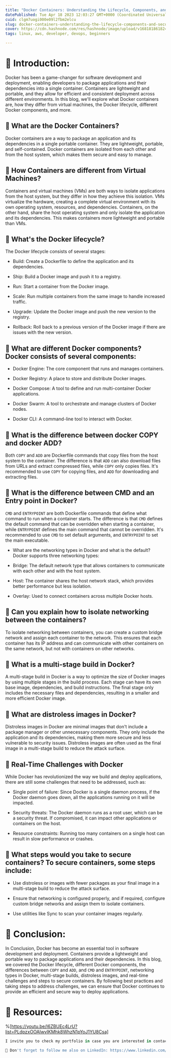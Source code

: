 ```yaml
---
title: "Docker Containers: Understanding the Lifecycle, Components, and Security Measures"
datePublished: Tue Apr 18 2023 12:03:27 GMT+0000 (Coordinated Universal Time)
cuid: clgm7uogi000e09l2fbm2elcu
slug: docker-containers-understanding-the-lifecycle-components-and-security-measures
cover: https://cdn.hashnode.com/res/hashnode/image/upload/v1681818618244/5a9ebc47-9201-45db-8da0-ad1b4da58ed3.png
tags: linux, aws, developer, devops, beginners

---
```


# **📍 Introduction:**

Docker has been a game-changer for software development and deployment, enabling developers to package applications and their dependencies into a single container. Containers are lightweight and portable, and they allow for efficient and consistent deployment across different environments. In this blog, we'll explore what Docker containers are, how they differ from virtual machines, the Docker lifecycle, different Docker components, and more.

## **🔹** What are the Docker Containers?

Docker containers are a way to package an application and its dependencies in a single portable container. They are lightweight, portable, and self-contained. Docker containers are isolated from each other and from the host system, which makes them secure and easy to manage.

## **🔹** How Containers are different from Virtual Machines?

Containers and virtual machines (VMs) are both ways to isolate applications from the host system, but they differ in how they achieve this isolation. VMs virtualize the hardware, creating a complete virtual environment with its own operating system, resources, and dependencies. Containers, on the other hand, share the host operating system and only isolate the application and its dependencies. This makes containers more lightweight and portable than VMs.

## **🔹** What's the Docker lifecycle?

The Docker lifecycle consists of several stages:

* Build: Create a Dockerfile to define the application and its dependencies.
    
* Ship: Build a Docker image and push it to a registry.
    
* Run: Start a container from the Docker image.
    
* Scale: Run multiple containers from the same image to handle increased traffic.
    
* Upgrade: Update the Docker image and push the new version to the registry.
    
* Rollback: Roll back to a previous version of the Docker image if there are issues with the new version.
    

## **🔹** What are different Docker components? Docker consists of several components:

* Docker Engine: The core component that runs and manages containers.
    
* Docker Registry: A place to store and distribute Docker images.
    
* Docker Compose: A tool to define and run multi-container Docker applications.
    
* Docker Swarm: A tool to orchestrate and manage clusters of Docker nodes.
    
* Docker CLI: A command-line tool to interact with Docker.
    

## **🔹** What is the difference between docker COPY and docker ADD?

Both `COPY` and `ADD` are Dockerfile commands that copy files from the host system to the container. The difference is that `ADD` can also download files from URLs and extract compressed files, while `COPY` only copies files. It's recommended to use `COPY` for copying files, and `ADD` for downloading and extracting files.

## **🔹** What is the difference between CMD and an Entry point in Docker?

`CMD` and `ENTRYPOINT` are both Dockerfile commands that define what command to run when a container starts. The difference is that `CMD` defines the default command that can be overridden when starting a container, while `ENTRYPOINT` defines the main command that cannot be overridden. It's recommended to use `CMD` to set default arguments, and `ENTRYPOINT` to set the main executable.

* What are the networking types in Docker and what is the default? Docker supports three networking types:
    

* Bridge: The default network type that allows containers to communicate with each other and with the host system.
    
* Host: The container shares the host network stack, which provides better performance but less isolation.
    
* Overlay: Used to connect containers across multiple Docker hosts.
    

## **🔹** Can you explain how to isolate networking between the containers?

To isolate networking between containers, you can create a custom bridge network and assign each container to the network. This ensures that each container has its IP address and can communicate with other containers on the same network, but not with containers on other networks.

## **🔹** What is a multi-stage build in Docker?

A multi-stage build in Docker is a way to optimize the size of Docker images by using multiple stages in the build process. Each stage can have its own base image, dependencies, and build instructions. The final stage only includes the necessary files and dependencies, resulting in a smaller and more efficient Docker image.

## **🔹** What are distroless images in Docker?

Distroless images in Docker are minimal images that don't include a package manager or other unnecessary components. They only include the application and its dependencies, making them more secure and less vulnerable to security issues. Distroless images are often used as the final image in a multi-stage build to reduce the attack surface.

## **🔹** Real-Time Challenges with Docker

While Docker has revolutionized the way we build and deploy applications, there are still some challenges that need to be addressed, such as:

* Single point of failure: Since Docker is a single daemon process, if the Docker daemon goes down, all the applications running on it will be impacted.
    
* Security threats: The Docker daemon runs as a root user, which can be a security threat. If compromised, it can impact other applications or containers on the host.
    
* Resource constraints: Running too many containers on a single host can result in slow performance or crashes.
    

## **🔹** What steps would you take to secure containers? To secure containers, some steps include:

* Use distroless or images with fewer packages as your final image in a multi-stage build to reduce the attack surface.
    
* Ensure that networking is configured properly, and if required, configure custom bridge networks and assign them to isolate containers.
    
* Use utilities like Sync to scan your container images regularly.
    

# **📍 Conclusion:**

In Conclusion, Docker has become an essential tool in software development and deployment. Containers provide a lightweight and portable way to package applications and their dependencies. In this blog, we covered the Docker lifecycle, different Docker components, the differences between `COPY` and `ADD`, and `CMD` and `ENTRYPOINT`, networking types in Docker, multi-stage builds, distroless images, and real-time challenges and steps to secure containers. By following best practices and taking steps to address challenges, we can ensure that Docker continues to provide an efficient and secure way to deploy applications.

# **📍 Resources:**

%[https://youtu.be/I6ZBUEc4LrU?list=PLdpzxOOAlwvIKMhk8WhzN1pYoJ1YU8Csa] 

```python
I invite you to check my portfolio in case you are interested in contacting me for a project!. Prasad Suman Mohan

🔵 Don't forget to follow me also on LinkedIn: https://www.linkedin.com/in/prasad-suman-mohan
```